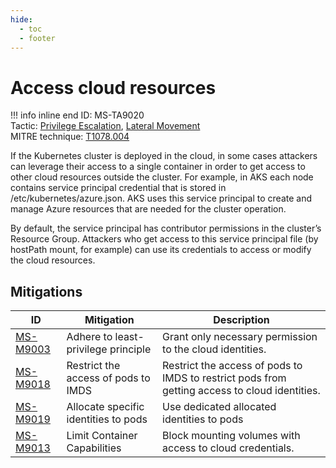 ```yaml
---
hide:
  - toc
  - footer
---
```


# Access cloud resources

!!! info inline end
    ID: MS-TA9020 <br>
    Tactic: [Privilege Escalation](../tactics/PrivilegeEscalation/index.md), [Lateral Movement](../tactics/LateralMovement/index.md) <br>
    MITRE technique: [T1078.004](https://attack.mitre.org/techniques/T1078/004/)

If the Kubernetes cluster is deployed in the cloud, in some cases attackers can leverage their access to a single container in order to get access to other cloud resources outside the cluster. For example, in AKS each node contains service principal credential that is stored in /etc/kubernetes/azure.json. AKS uses this service principal to create and manage Azure resources that are needed for the cluster operation.

By default, the service principal has contributor permissions in the cluster’s Resource Group. Attackers who get access to this service principal file (by hostPath mount, for example) can use its credentials to access or modify the cloud resources.

## Mitigations

|ID|Mitigation|Description|
|--|----------|-----------|
|[MS-M9003](../mitigations/MS-M9003%20Adhere%20to%20least-privilege%20principle.md)|Adhere to least-privilege principle|Grant only necessary permission to the cloud identities.|
|[MS-M9018](../mitigations/MS-M9018%20Restricting%20cloud%20metadata%20API%20access.md)|Restrict the access of pods to IMDS|Restrict the access of pods to IMDS to restrict pods from getting access to cloud identities.|
|[MS-M9019](../mitigations/MS-M9019%20Allocate%20specific%20identities%20to%20pods.md)|Allocate specific identities to pods|Use dedicated allocated identities to pods|
|[MS-M9013](../mitigations/MS-M9013%20Limit%20Container%20Capabilities.md)|Limit Container Capabilities|Block mounting volumes with access to cloud credentials.|